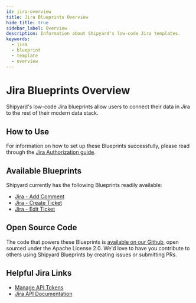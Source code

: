```yaml
---
id: jira-overview
title: Jira Blueprints Overview
hide_title: true
sidebar_label: Overview
description: Information about Shipyard's low-code Jira templates.
keywords:
  - jira
  - blueprint
  - template
  - overview
---
```


# Jira Blueprints Overview

Shipyard's low-code Jira blueprints allow users to connect their data in Jira to the rest of their modern data stack.

## How to Use
For information on how to set up these Blueprints successfully, please read through the [Jira Authorization guide](jira-authorization.md).

## Available Blueprints
Shipyard currently has the following Blueprints readily available:
- [Jira - Add Comment](jira-add-comment.md)
- [Jira - Create Ticket](jira-create-ticket.md)
- [Jira - Edit Ticket](jira-edit-ticket.md)


## Open Source Code
The code that powers these Blueprints is [available on our Github](https://github.com/shipyardapp/shipyard-blueprints/tree/main/shipyard_blueprints/jira), open sourced under the Apache License 2.0. We'd love to have you contribute to others using Shipyard Blueprints by creating issues or submitting PRs.

## Helpful Jira Links
- [Manage API Tokens](https://support.atlassian.com/atlassian-account/docs/manage-api-tokens-for-your-atlassian-account/)
- [Jira API Documentation](https://developer.atlassian.com/cloud/jira/platform/rest/v2/intro/)
